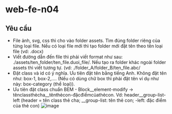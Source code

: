 # web-fe-n04
## Yêu cầu
- File ảnh, svg, css thì cho vào folder assets. Tìm đúng folder riêng của từng loại file. Nếu có loại file mới thì tạo folder mới đặt tên theo tên loại file (vd: .docx)
- Viết đường dẫn đến file thì phải viết format như sau: ./assets/ten_folder/ten_file.duoi_file/. Nếu tạo ra folder khác ngoài folder assets thì viết tương tự. (vd: ./folder_A/folder_B/ten_file.abc/
- Đặt class và id có ý nghĩa. Ưu tiên đặt tên bằng tiếng Anh. Không đặt tên như: box-1, box-2,.... (Nếu có dùng chữ box thì phải đặt tên ví dụ như này: box-category (thể loại)).
- Ưu tiên đặt class chuẩn BEM - Block__element-modify -> tênclassthẻcha__tênthẻcon-đặcđiểmcủathẻcon. Vd: header__group-list-left (header = tên class thẻ cha; __group-list: tên thẻ con; -left: đặc điểm của thẻ con)
  ![image](https://github.com/its-hmtu/web-fe-n04/assets/96937508/3cfea1b8-ba83-4f16-b623-7d3ac2c61972)

